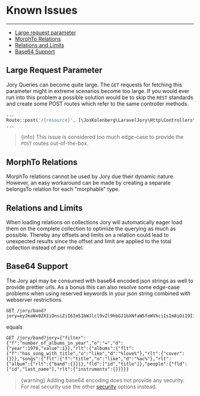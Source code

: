 # Known Issues

---

- [Large request parameter](#post-routes)
- [MorphTo Relations](#morph)
- [Relations and Limits](#relation-limits)
- [Base64 Support](#base64)

<a name="post-routes"></a>
## Large Request Parameter
Jory Queries can become quite large. The ```GET``` requests for fetching this parameter might in extreme scenarios become too large.
If you would ever run into this problem a possible solution would be to skip the ```REST``` standards and create some POST routes which refer to the same controller methods.
```php
...
Route::post('/{resource}', [\JosKolenberg\LaravelJory\Http\Controllers\JoryController::class, 'get']);
...
```
> {info} This issue is considered too much edge-case to provide the ```POST``` routes out-of-the-box.

<a name="morph"></a>
## MorphTo Relations
MorphTo relations cannot be used by Jory due their dynamic nature. However, an easy workaround can be made by creating a separate belongsTo relation for each "morphable" type.

<a name="relation-limits"></a>
## Relations and Limits
When loading relations on collections Jory will automatically eager load them on the complete collection to optimize the querying as much as possible. Thereby any offsets and limits on a relation could lead to unexpected results since the offset and limit are applied to the total collection instead of per model.

<a name="base64"></a>
## Base64 Support
The Jory api may be consumed with base64 encoded json strings as well to provide prettier urls. As a bonus this can also resolve some edge-case problems when using reserved keywords in your json string combined with webserver restrictions.  
```shell script
GET /jory/band?jory=eyJmaWx0ZXIiOnsiZiI6Im51bWJlcl9vZl9hbGJ1bXNfaW5feWVhciIsIm8iOiI9IiwiZCI6eyJ5ZWFyIjoxOTcwLCJ2YWx1ZSI6MX19LCJybHQiOnsiYWxidW1zIjp7ImZsdCI6eyJmIjoiaGFzX3Nvbmdfd2l0aF90aXRsZSIsIm8iOiJsaWtlIiwiZCI6IiVsb3ZlJSJ9LCJybHQiOnsiY292ZXIiOnt9fX0sInNvbmdzIjp7ImZsdCI6eyJmIjoidGl0bGUiLCJvIjoibGlrZSIsImQiOiIlYWMlIn0sInJsdCI6eyJhbGJ1bSI6eyJybHQiOnsiYmFuZCI6e319fX0sImZsZCI6WyJpZCIsInRpdGxlIl19LCJwZW9wbGUiOnsiZmxkIjpbImlkIiwibGFzdF9uYW1lIl0sInJsdCI6eyJpbnN0cnVtZW50cyI6e319fX19
```
equals
```shell script
GET /jory/band?jory={"filter":{"f":"number_of_albums_in_year","o":"=","d":{"year":1970,"value":1}},"rlt":{"albums":{"flt":{"f":"has_song_with_title","o":"like","d":"%love%"},"rlt":{"cover":{}}},"songs":{"flt":{"f":"title","o":"like","d":"%ac%"},"rlt":{"album":{"rlt":{"band":{}}}},"fld":["id","title"]},"people":{"fld":["id","last_name"],"rlt":{"instruments":{}}}}}
```
> {warning} Adding base64 encoding does not provide any security. For real security use the other [security](/{{route}}/{{version}}/security) options instead.
